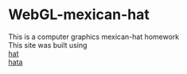 # WebGL-mexican-hat
This is a computer graphics mexican-hat homework<br>
This site was built using <br>
[hat](https://chun-wei0413.github.io/WebGL-mexican-hat/hat/index.html) <br>
[hata](https://chun-wei0413.github.io/WebGL-mexican-hat/hat/index1.html)
